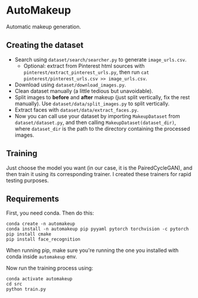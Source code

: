 # AutoMakeup
Automatic makeup generation.

## Creating the dataset

- Search using `dataset/search/searcher.py` to generate `image_urls.csv`.
  - Optional: extract from Pinterest html sources with `pinterest/extract_pinterest_urls.py`, then run `cat pinterest/pinterest_urls.csv >> image_urls.csv`.
- Download using `dataset/download_images.py`.
- Clean dataset manually (a little tedious but unavoidable).
- Split images to **before** and **after** makeup (just split vertically, fix the rest manually). Use `dataset/data/split_images.py` to split vertically.
- Extract faces with `dataset/data/extract_faces.py`.
- Now you can call use your dataset by importing `MakeupDataset` from `dataset/dataset.py`, and then calling `MakeupDataset(dataset_dir)`, where `dataset_dir` is the path to the directory containing the processed images.

## Training

Just choose the model you want (in our case, it is the PairedCycleGAN), and then train it using its corresponding trainer. I created these trainers for rapid testing purposes.

## Requirements
First, you need conda. Then do this:
```
conda create -n automakeup
conda install -n automakeup pip pyyaml pytorch torchvision -c pytorch
pip install cmake 
pip install face_recognition
```
When running pip, make sure you're running the one you installed with conda inside `automakeup` env.

Now run the training process using:
```
conda activate automakeup
cd src
python train.py
```

